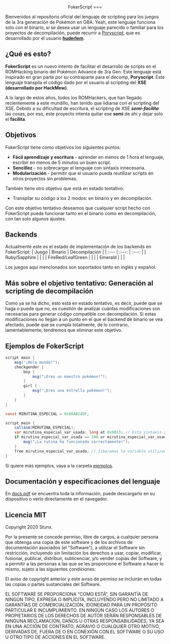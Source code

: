 <center>
FokerScript
===
</center>

Bienvenidos al repositorio oficial del lenguaje de scripting para los juegos de la 3ra generación de Pokémon en GBA. Yeah, este lenguaje funciona solo con el binario, si se desea usar un lenguaje parecido o familiar para los proyectos de decompilación, puede recurrir a [Poryscript](https://github.com/huderlem/poryscript), que es desarrollado por el usuario [**huderlem**](https://github.com/huderlem).

## ¿Qué es esto?
**FokerScript** es un nuevo intento de facilitar el desarrollo de scripts en el ROMHacking binario del Pokémon Advance de 3ra Gen. Este lenguaje está inspirado en gran parte por su contraparte para el decomp, **Poryscript**. Este lenguaje transpila el código dado por el usuario al scripting del **XSE (desarrollado por HackMew)**.

A lo largo de estos años, todos los ROMHackers, que han llegado recientemente a este mundillo, han tenido que lidiarse con el scripting del XSE. Debido a su dificultad de escritura, el scripting de XSE ***semi-facilita*** las cosas, por eso, este proyecto intenta quitar ese **semi** de ahí y dejar solo el **facilita**.

## Objetivos
FokerScript tiene como objetivos los siguientes puntos:
* **Fácil aprendizaje y escritura** - aprender en menos de 1 hora el lenguaje, escribir en menos de 5 minutos un buen script.
* **Sencillez** - no sobrecargar el lenguaje con sintaxis innecesaria.
* **Modularización** - permitir que el usuario pueda reutilizar scripts en otros proyectos sin problemas.

También tiene otro objetivo que está en estado tentativo:
* Transpilar su código a los 2 modos: en binario y en decompilación.

Con este objetivo tentativo deseamos que cualquier script hecho con FokerScript pueda funcionar tanto en el binario como en decompilación, con tan solo algunos ajustes.

## Backends
Actualmente este es el estado de implementación de los backends en FokerScript:
| Juego             | Binario | Decompilación |
| :---              | :---:   | :---:         |
| Ruby/Sapphire     |         |               |
| FireRed/LeafGreen |         |               |
| Emerald           |         |               |

Los juegos aquí mencionados son soportados tanto en inglés y español.

## Más sobre el objetivo tentativo: Generación al scripting de decompilación
Como ya se ha dicho, esto está en estado tentativo, es decir, puede que se haga o puede que no, es cuestión de analizar cuántas modificaciones son necesarias para generar código compatible con decompilación. Si estas modificaciones no llegan a un punto en el que el backend de binario se vea afectado, puede que se cumpla totalmente, de lo contrario, lamentablemente, tendremos que eliminar este objetivo.

## Ejemplos de FokerScript
```cs
script main {
    msg("¡Hola mundo!");
    checkgender {
        boy {
            msg("¡Eres un maestro pokémon!");
        }
        girl {
            msg("¡Eres una estrella pokémon!");
        }
    }
}
```
```cs
const MIRUTINA_ESPECIAL = 0x80AB24DF;

script main {
    callasm(MIRUTINA_ESPECIAL);
    var mirutina_especial_var_usada: long at 0x8013; // Esta sintaxis se usa para declarar variables que, por ejemplo, una rutina utiliza.
    if mirutina_especial_var_usada == 100 or mirutina_especial_var_usada > 200 {
        msg("¡La rutina ha funcionado correctamente!");
    }
    free mirutina_especial_var_usada; // liberamos la variable utilizada.
}
```
Si quiere más ejemplos, vaya a la carpeta [ejemplos](/ejemplos/).

## Documentación y especificaciones del lenguaje
En [docs.pdf](docs.pdf) se encuentra toda la información, puede descargarlo en su dispositivo o verlo directamente en el navegador.

## Licencia MIT
Copyright 2020 Stunx.

Por la presente se concede permiso, libre de cargos, a cualquier persona que obtenga una copia de este software y de los archivos de documentación asociados (el "Software"), a utilizar el Software sin restricción, incluyendo sin limitación los derechos a usar, copiar, modificar, fusionar, publicar, distribuir, sublicenciar, y/o vender copias del Software, y a permitir a las personas a las que se les proporcione el Software a hacer lo mismo, sujeto a las siguientes condiciones:

El aviso de copyright anterior y este aviso de permiso se incluirán en todas las copias o partes sustanciales del Software.

EL SOFTWARE SE PROPORCIONA "COMO ESTÁ", SIN GARANTÍA DE NINGÚN TIPO, EXPRESA O IMPLÍCITA, INCLUYENDO PERO NO LIMITADO A GARANTÍAS DE COMERCIALIZACIÓN, IDONEIDAD PARA UN PROPÓSITO PARTICULAR E INCUMPLIMIENTO. EN NINGÚN CASO LOS AUTORES O PROPIETARIOS DE LOS DERECHOS DE AUTOR SERÁN RESPONSABLES DE NINGUNA RECLAMACIÓN, DAÑOS U OTRAS RESPONSABILIDADES, YA SEA EN UNA ACCIÓN DE CONTRATO, AGRAVIO O CUALQUIER OTRO MOTIVO, DERIVADAS DE, FUERA DE O EN CONEXIÓN CON EL SOFTWARE O SU USO U OTRO TIPO DE ACCIONES EN EL SOFTWARE.
